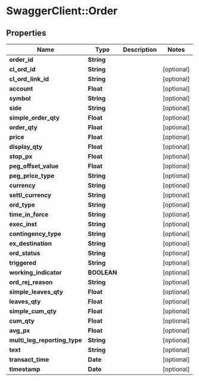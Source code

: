 # SwaggerClient::Order

## Properties
Name | Type | Description | Notes
------------ | ------------- | ------------- | -------------
**order_id** | **String** |  | 
**cl_ord_id** | **String** |  | [optional] 
**cl_ord_link_id** | **String** |  | [optional] 
**account** | **Float** |  | [optional] 
**symbol** | **String** |  | [optional] 
**side** | **String** |  | [optional] 
**simple_order_qty** | **Float** |  | [optional] 
**order_qty** | **Float** |  | [optional] 
**price** | **Float** |  | [optional] 
**display_qty** | **Float** |  | [optional] 
**stop_px** | **Float** |  | [optional] 
**peg_offset_value** | **Float** |  | [optional] 
**peg_price_type** | **String** |  | [optional] 
**currency** | **String** |  | [optional] 
**settl_currency** | **String** |  | [optional] 
**ord_type** | **String** |  | [optional] 
**time_in_force** | **String** |  | [optional] 
**exec_inst** | **String** |  | [optional] 
**contingency_type** | **String** |  | [optional] 
**ex_destination** | **String** |  | [optional] 
**ord_status** | **String** |  | [optional] 
**triggered** | **String** |  | [optional] 
**working_indicator** | **BOOLEAN** |  | [optional] 
**ord_rej_reason** | **String** |  | [optional] 
**simple_leaves_qty** | **Float** |  | [optional] 
**leaves_qty** | **Float** |  | [optional] 
**simple_cum_qty** | **Float** |  | [optional] 
**cum_qty** | **Float** |  | [optional] 
**avg_px** | **Float** |  | [optional] 
**multi_leg_reporting_type** | **String** |  | [optional] 
**text** | **String** |  | [optional] 
**transact_time** | **Date** |  | [optional] 
**timestamp** | **Date** |  | [optional] 


